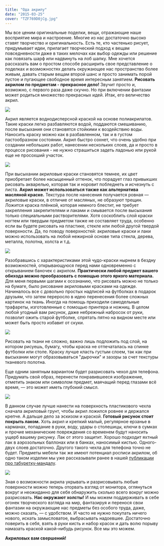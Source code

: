 ```yaml
---
title: "Ода акрилу"
date: "2015-03-25"
cover: "TZF769D0jCg.jpg"
---
```


Мы все ценим оригинальные поделки, вещи, отражающие наше восприятие мира и настроение. Многие из нас достаточно высоко ставят творчество и оригинальность. Есть те, кто частенько рисует, придумывает идеи, прилагает творческий подход к вещам повседневности даже в таких мелочах как выбор одежды или решение как повязать шарф или надвинуть на лоб шапку. Мне хочется рассказать вам о простом способе расширить свое представление о поделках и возможностях делать окружающее нас пространство более живым, давать старым вещам второй шанс и просто занимать порой пустое и пугающее свободное время интересным занятием. **Рисовать акрилом по предметам - прекрасное дело!** Звучит просто и, возможно, с первого раза даже скучно. Но при включении фантазии может родиться множество прекрасных идей. Итак, его величество акрил.

![](./images/Dt9R7Y28PlI.jpg)

Акрил является воднодисперсной краской на основе полиакрилатов. Такие краски легко разбавляются водой, поддаются смешиванию, после высыхания они становятся стойкими к воздействию воды. Наносить краску можно как в разбавленном, так и в густом пастообразном состоянии. Акрил быстро сохнет, что очень удобно при создании небольших работ, нанесении нескольких слоев, да и просто в процессе рисования - не нужно страшиться задеть ладонью или рукой еще не просохший участок.

![](./images/HfK9OntLIHU.jpg)

При высыхании акриловые краски становятся темнее, их цвет приобретает более насыщенный оттенок, что порадует глаз привыкших рисовать акварелью, которая так и норовит побледнеть и исчезнуть с листа. **Акрил может использоваться также как альтернатива масляной краске.** Текстура после нанесения получается ровная — акриловые краски, в отличие от масляных, не образуют трещин. Ложится краска плёнкой, которая немного блестит, не требует закрепления закрепителями и лаками и смывается после высыхания только специальными растворителями. Хотя соскоблить слой краски ногтем или твердым предметом также не составляет труда, особенно если вы будете рисовать на пластике, стекле или любой другой твердой поверхности. Да, по поводу поверхностей: акриловые краски и лаки можно использовать на любой нежирной основе типа стекла, дерева, металла, полотна, холста и т.д.

![](./images/k5tK7NpcOhg.jpg)

Разобравшись с характеристиками этой чудо-краски нырнем в бездну возможностей, открывающуюся перед нами одновременно с открыванием баночек с акрилом. **Практически любой предмет вашего обихода можно преобразовать с помощью этого яркого материала.** Для меня первыми шагами к осознанию, что рисовать можно не только на бумаге, было рисование акриловыми красками на одежде. Начиналось все с довольно простых надписей на футболках в подарок друзьям, что затем переросло в идею перенесения более сложных картинок на ткань. Иногда на помощь приходили самодельные трафареты, изготовленные с помощью принтера и ножниц. В целом любой угодный вам рисунок, даже небрежный набросок от руки, позволит ожить старой футболке, спрятать пятно на видном месте или может быть просто избавит от скуки.

![](./images/LVDh13la6pM.jpg)

Рисовать на ткани не сложно, важно лишь подложить под слой, на котором рисуешь, бумагу, чтобы краска не отпечаталась на спинке футболки или столе. Краску лучше класть густым слоем, так как при высыхании могут образовываться "дырочки" и зазоры за счет текстуры тканевого полотна.

Еще одним занятным вариантом будет разрисовать чехол для телефона. Придумать свой образ, перенести понравившееся изображение, отметить знаком или символом предмет, маячащий перед глазами всё время, — это может иметь глубокий смысл.

![](./images/VE21n7wvp6M.jpg)

В данном случае лучше нанести на поверхность пластикового чехла сначала акриловый грунт, чтобы акрил ложился ровнее и держался крепче. А дальше дело за эскизом и краской. **Готовый рисунок стоит покрыть лаком.** Хоть акрил и крепкий малый, регулярное ерзанье в карманах, попадание в руки, воду, удары о столешицы, ключи в сумках и прочие механические повреждения со временем будут наносить ущерб вашему рисунку. Лак от этого защитит. Хорошо подходит яхтный лак в аэрозольных баллонах или в банках, наносимый кистью. Одного-двух слоев достаточно. Другого такого чехла для телефона точно не будет. Предметы мебели так же имеют потенциал росписи акрилом, об одно таком изделии мы уже рассказывали ранее в нашей [публикации про табуретку-мандалу](/practice/project/mandala/ "Табуретка с мандалой на сиденьи").

![](./images/IMG_5247-1024x683.jpg)

Зная о возможности акрила укрывать и разрисовывать любые поверхности можно теперь оторвать взгляд от монитора, оглянуться вокруг и неожиданно для себя обнаружить сколько всего вокруг можно разрисовать. **Нас окружают холсты!** И мы можем поддерживать в себе огонек творческого взгляда на мир, фантазируя и перенося свои фантазии на окружающие нас предметы без особого труда, даже, можно сказать, — с удобством. И часто не нужно покупать ничего нового, искать замысловатое, выбрасывать надоевшее. Достаточно поверить в себя, взять в руки кисть и набор красок и дать волю порыву намазать краской какой-нибудь рисунок. Все мы это можем.

**Акриловых вам свершений!**
